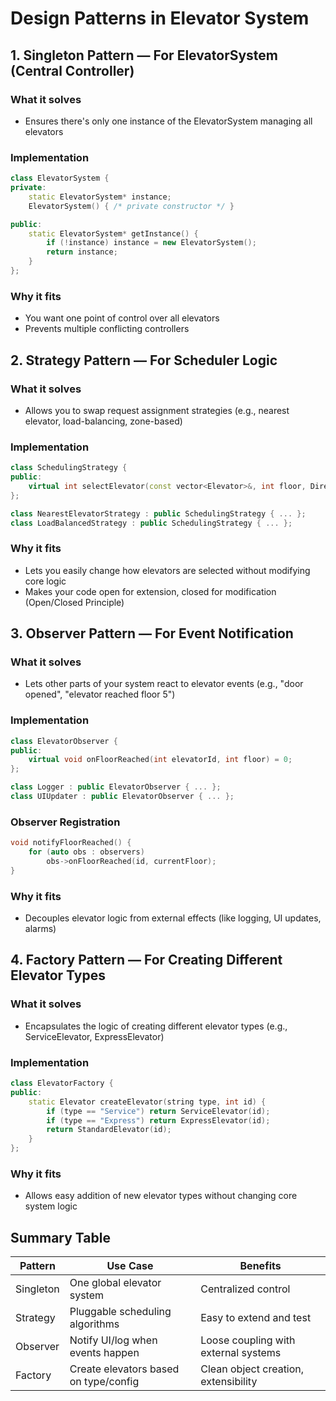 # Design Patterns in Elevator System

## 1. Singleton Pattern — For ElevatorSystem (Central Controller)

### What it solves
- Ensures there's only one instance of the ElevatorSystem managing all elevators

### Implementation
```cpp
class ElevatorSystem {
private:
    static ElevatorSystem* instance;
    ElevatorSystem() { /* private constructor */ }

public:
    static ElevatorSystem* getInstance() {
        if (!instance) instance = new ElevatorSystem();
        return instance;
    }
};
```

### Why it fits
- You want one point of control over all elevators
- Prevents multiple conflicting controllers

## 2. Strategy Pattern — For Scheduler Logic

### What it solves
- Allows you to swap request assignment strategies (e.g., nearest elevator, load-balancing, zone-based)

### Implementation
```cpp
class SchedulingStrategy {
public:
    virtual int selectElevator(const vector<Elevator>&, int floor, Direction dir) = 0;
};

class NearestElevatorStrategy : public SchedulingStrategy { ... };
class LoadBalancedStrategy : public SchedulingStrategy { ... };
```

### Why it fits
- Lets you easily change how elevators are selected without modifying core logic
- Makes your code open for extension, closed for modification (Open/Closed Principle)

## 3. Observer Pattern — For Event Notification

### What it solves
- Lets other parts of your system react to elevator events (e.g., "door opened", "elevator reached floor 5")

### Implementation
```cpp
class ElevatorObserver {
public:
    virtual void onFloorReached(int elevatorId, int floor) = 0;
};

class Logger : public ElevatorObserver { ... };
class UIUpdater : public ElevatorObserver { ... };
```

### Observer Registration
```cpp
void notifyFloorReached() {
    for (auto obs : observers)
        obs->onFloorReached(id, currentFloor);
}
```

### Why it fits
- Decouples elevator logic from external effects (like logging, UI updates, alarms)

## 4. Factory Pattern — For Creating Different Elevator Types

### What it solves
- Encapsulates the logic of creating different elevator types (e.g., ServiceElevator, ExpressElevator)

### Implementation
```cpp
class ElevatorFactory {
public:
    static Elevator createElevator(string type, int id) {
        if (type == "Service") return ServiceElevator(id);
        if (type == "Express") return ExpressElevator(id);
        return StandardElevator(id);
    }
};
```

### Why it fits
- Allows easy addition of new elevator types without changing core system logic

## Summary Table

| Pattern | Use Case | Benefits |
|---------|----------|----------|
| Singleton | One global elevator system | Centralized control |
| Strategy | Pluggable scheduling algorithms | Easy to extend and test |
| Observer | Notify UI/log when events happen | Loose coupling with external systems |
| Factory | Create elevators based on type/config | Clean object creation, extensibility |